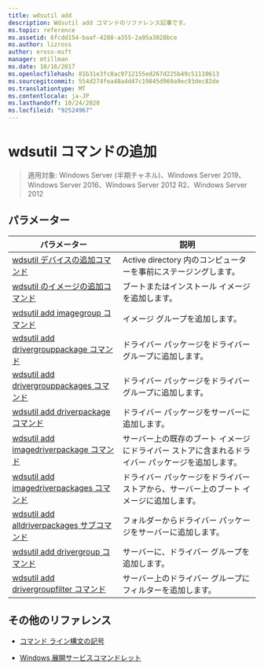 ```yaml
---
title: wdsutil add
description: Wdsutil add コマンドのリファレンス記事です。
ms.topic: reference
ms.assetid: 6fcdd154-baaf-4288-a355-2a95a3028bce
ms.author: lizross
author: eross-msft
manager: mtillman
ms.date: 10/16/2017
ms.openlocfilehash: 81b31e3fc8ac9712155ed267d225b49c51110613
ms.sourcegitcommit: 554d274fea48a4d47c19845d969a9ec93dec82de
ms.translationtype: MT
ms.contentlocale: ja-JP
ms.lasthandoff: 10/24/2020
ms.locfileid: "92524967"
---
```

# <a name="wdsutil-add-commands"></a>wdsutil コマンドの追加

> 適用対象: Windows Server (半期チャネル)、Windows Server 2019、Windows Server 2016、Windows Server 2012 R2、Windows Server 2012

## <a name="parameters"></a>パラメーター

| パラメーター | 説明 |
|--|--|
| [wdsutil デバイスの追加コマンド](wdsutil-add-device.md) | Active directory 内のコンピューターを事前にステージングします。 |
| [wdsutil のイメージの追加コマンド](wdsutil-add-image.md) | ブートまたはインストール イメージを追加します。 |
| [wdsutil add imagegroup コマンド](wdsutil-add-imagegroup.md) | イメージ グループを追加します。 |
| [wdsutil add drivergrouppackage コマンド](wdsutil-add-drivergrouppackage.md) | ドライバー パッケージをドライバー グループに追加します。 |
| [wdsutil add drivergrouppackages コマンド](wdsutil-add-drivergrouppackages.md) | ドライバー パッケージをドライバー グループに追加します。 |
| [wdsutil add driverpackage コマンド](wdsutil-add-driverpackage.md) | ドライバー パッケージをサーバーに追加します。 |
| [wdsutil add imagedriverpackage コマンド](wdsutil-add-imagedriverpackage.md) | サーバー上の既存のブート イメージにドライバー ストアに含まれるドライバー パッケージを追加します。 |
| [wdsutil add imagedriverpackages コマンド](wdsutil-add-imagedriverpackages.md) | ドライバー パッケージをドライバー ストアから、サーバー上のブート イメージに追加します。 |
| [wdsutil add alldriverpackages サブコマンド](wdsutil-add-alldriverpackages.md) | フォルダーからドライバー パッケージをサーバーに追加します。 |
| [wdsutil add drivergroup コマンド](wdsutil-add-drivergroup.md) | サーバーに、ドライバー グループを追加します。 |
| [wdsutil add drivergroupfilter コマンド](wdsutil-add-drivergroupfilter.md) | サーバー上のドライバー グループにフィルターを追加します。 |

## <a name="additional-references"></a>その他のリファレンス

- [コマンド ライン構文の記号](command-line-syntax-key.md)

- [Windows 展開サービスコマンドレット](/powershell/module/wds)
